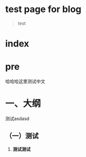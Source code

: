 # test page for blog

> test
>

# index

# pre

哈哈哈这里测试中文

# 一、大纲

测试asdasd

## （一）测试

1. **测试测试**

